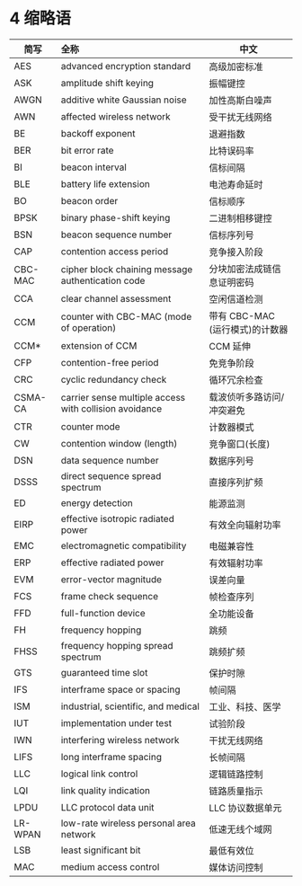 # 4 缩略语
简写 | 全称|中文
----------- |:----------------| ------------------
AES|advanced encryption standard | 高级加密标准
ASK| amplitude shift keying| 振幅键控
AWGN| additive white Gaussian noise|加性高斯白噪声
AWN| affected wireless network|受干扰无线网络
BE| backoff exponent| 退避指数
BER| bit error rate| 比特误码率
BI |beacon interval| 信标间隔
BLE| battery life extension|电池寿命延时
BO |beacon order| 信标顺序
BPSK| binary phase-shift keying|二进制相移键控
BSN |beacon sequence number| 信标序列号
CAP |contention access period| 竞争接入阶段
CBC-MAC |cipher block chaining message authentication code|分块加密法成链信息证明密码
CCA |clear channel assessment| 空闲信道检测
CCM |counter with CBC-MAC (mode of operation)|带有 CBC-MAC (运行模式)的计数器
CCM* |extension of CCM|CCM 延伸
CFP |contention-free period| 免竞争阶段
CRC |cyclic redundancy check| 循环冗余检查
CSMA-CA| carrier sense multiple access with collision avoidance| 载波侦听多路访问/冲突避免
CTR |counter mode|计数器模式
CW |contention window (length)|竞争窗口(长度)
DSN |data sequence number| 数据序列号
DSSS |direct sequence spread spectrum|直接序列扩频
ED |energy detection| 能源监测
EIRP| effective isotropic radiated power|有效全向辐射功率
EMC |electromagnetic compatibility|电磁兼容性
ERP |effective radiated power|有效辐射功率
EVM |error-vector magnitude|误差向量
FCS |frame check sequence| 帧检查序列
FFD |full-function device| 全功能设备
FH |frequency hopping|跳频
FHSS |frequency hopping spread spectrum|跳频扩频
GTS |guaranteed time slot| 保护时隙
IFS |interframe space or spacing|帧间隔
ISM |industrial, scientific, and medical|工业、科技、医学
IUT |implementation under test|试验阶段
IWN |interfering wireless network|干扰无线网络
LIFS| long interframe spacing|长帧间隔
LLC |logical link control| 逻辑链路控制
LQI |link quality indication| 链路质量指示
LPDU |LLC protocol data unit| LLC 协议数据单元
LR-WPAN |low-rate wireless personal area network| 低速无线个域网
LSB| least significant bit| 最低有效位
MAC| medium access control| 媒体访问控制

